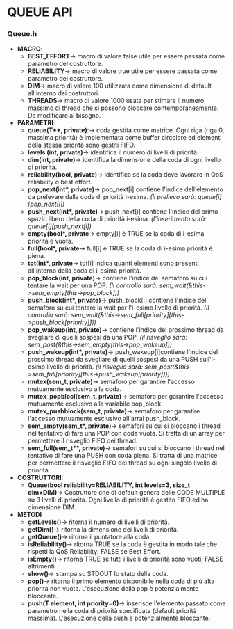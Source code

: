 # QUEUE API

### Queue.h

* **MACRO**:
	* **BEST\_EFFORT**$\rightarrow$ macro di valore false utile per essere passata come parametro del costruttore.
	* **RELIABILITY**$\rightarrow$ macro di valore true utile per essere passata come parametro del costruttore.
	* **DIM**$\rightarrow$ macro di valore 100 utilizzata come dimensione di default all'interno dei costruttori.
	* **THREADS**$\rightarrow$ macro di valore 1000 usata per stimare il numero massimo di thread che si possono bloccare contemporaneamente. Da modificare al bisogno.
* **PARAMETRI**:
	* **queue(T\*\*, private)**:$\rightarrow$ coda gestita come matrice. Ogni riga (riga 0, massima priorità) è implementata come buffer circolare ed elementi della stessa priorità sono gestiti FIFO.
	* **levels (int, private)**$\rightarrow$ identifica il numero di livelli di priorità.
	* **dim(int, private)**$\rightarrow$ identifica la dimensione della coda di ogni livello di priorità.
	* **reliability(bool, private)**$\rightarrow$ identifica se la coda deve lavorare in QoS reliability o best effort.
	* **pop_next(int\*, private)**$\rightarrow$ pop\_next[i] contiene l'indice dell'elemento da prelevare dalla coda di priorità i-esima. *(Il prelievo sarà: queue[i][pop_next[i])*
	* **push_next(int\*, private)**$\rightarrow$ push\_next[i] contiene l'indice del primo spazio libero della coda di priorità i-esima. *(l'inserimento sarà: queue[i][push_next[i])*
	* **empty(bool\*, private**$\rightarrow$ empty[i] è TRUE se la coda di i-esima priorità è vuota.
	* **full(bool\*, private**$\rightarrow$ full[i] è TRUE se la coda di i-esima priorità è piena.
	* **tot(int\*, private**$\rightarrow$ tot[i] indica quanti elementi sono presenti all'interno della coda di i-esima priorità.
	* **pop_block(int, private)**$\rightarrow$ contiene l'indice del semaforo su cui tentare la wait per una POP. *(Il controllo sarà: sem\_wait(&this->sem\_empty[this->pop\_block]))*
	* **push_block(int\*, private)**$\rightarrow$ push\_block[i] contiene l'indice del semaforo su cui tentare la wait per l'i-esimo livello di priorità. *(Il controllo sarà: sem\_wait(&this->sem\_full[priority][this->push\_block[priority]]))*
	* **pop_wakeup(int, private)**$\rightarrow$ contiene l'indice del prossimo thread da svegliare di quelli sospesi da una POP. *(il risveglio sarà: sem\_post(&this->sem\_empty[this->pop\_wakeup]))*
	* **push_wakeup(int\*, private)**$\rightarrow$ push\_wakeup[i]contiene l'indice del prossimo thread da svegliare di quelli sospesi da una PUSH sull'i-esimo livello di priorità. *(il risveglio sarà: sem\_post(&this->sem\_full[priority][this->push\_wakeup[priority]]))*
	* **mutex(sem_t, private)**$\rightarrow$ semaforo per garantire l'accesso mutuamente esclusivo alla coda.
	* **mutex_popblocl(sem_t, private)**$\rightarrow$ semaforo per garantire l'accesso mutuamente esclusivo alla variabile pop_block.
	* **mutex_pushblock(sem_t, private)**$\rightarrow$ semaforo per garantire l'accesso mutuamente esclusivo all'arrai push_block.
	* **sem_empty(sem_t\*, private)**$\rightarrow$ semafori su cui si bloccano i thread nel tentativo di fare una POP con coda vuota. Si tratta di un array per permettere il risveglio FIFO dei thread.
	* **sem_full(sem_t\**, private)**$\rightarrow$ semafori su cui si bloccano i thread nel tentativo di fare una PUSH con coda piena. Si tratta di una matrice per permettere il risveglio FIFO dei thread su ogni singolo livello di priorità.
* **COSTRUTTORI**:
	* **Queue(bool reliability=RELIABILITY, int levels=3, size_t dim=DIM)**$\rightarrow$ Costruttore che di default genera delle CODE MULTIPLE su 3 livelli di priorità. Ogni livello di priorità è gestito FIFO ed ha dimensione DIM.
* **METODI**
	* **getLevels()**$\rightarrow$ ritorna il numero di livelli di priorità.
	* **getDim()**$\rightarrow$ ritorna la dimensione dei livelli di priorità.
	* **getQueue()**$\rightarrow$ ritorna il puntatore alla coda.
	* **isReliability()**$\rightarrow$ ritorna TRUE se la coda è gestita in modo tale che rispetti la QoS Reliability; FALSE se Best Effort.
	* **isEmpty()**$\rightarrow$ ritorna TRUE se tutti i livelli di priorità sono vuoti; FALSE altrimenti.
	* **show()**$\rightarrow$ stampa su STDOUT lo stato della coda.
	* **pop()**$\rightarrow$ ritorna il primo elemento disponibile nella coda di più alta priorità non vuota. L'esecuzione della pop è potenzialmente bloccante.
	* **push(T element, int priority=0)**$\rightarrow$ inserisce l'elemento passato come parametro nella coda di priorità specificata (default priorità massima). L'esecuzione della push è potenzialmente bloccante.